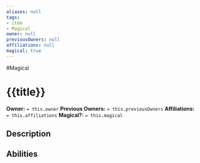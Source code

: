 ```yaml
---
aliases: null
tags:
- item
- Magical
owner: null
previousOwners: null
affiliations: null
magical: true
---
```


\#Magical

# {{title}}

**Owner:** `= this.owner`
**Previous Owners:** `= this.previousOwners`
**Affiliations:** `= this.affiliations`
**Magical?:** `= this.magical`

## Description

## Abilities
